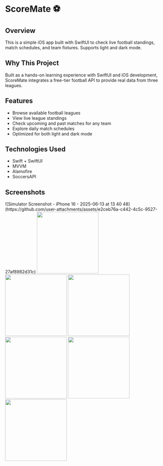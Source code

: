 # ScoreMate ⚽️

## Overview
This is a simple iOS app built with SwiftUI to check live football standings, match schedules, and team fixtures. Supports light and dark mode.

## Why This Project
Built as a hands-on learning experience with SwiftUI and iOS development, ScoreMate integrates a free-tier football API to provide real data from three leagues.

## Features
- Browse available football leagues
- View live league standings
- Check upcoming and past matches for any team
- Explore daily match schedules
- Optimized for both light and dark mode

## Technologies Used
- Swift + SwiftUI
- MVVM
- Alamofire
- SoccersAPI

## Screenshots
<p align="left">
  ![Simulator Screenshot - iPhone 16 - 2025-06-13 at 13 40 48](https://github.com/user-attachments/assets/e2ceb76a-c442-4c5c-9527-27af8982d31c)

  
  
  <img src="https://github.com/user-attachments/assets/cd4b9833-f597-4212-a059-40bbc1e40361](https://github.com/user-attachments/assets/923dafa4-e630-4ca2-8e9e-daeebb7b774d" width="200">
  <img src="https://github.com/user-attachments/assets/435ca71e-b097-410d-a7ea-699795706066" width="200">
  <img src="https://github.com/user-attachments/assets/7ad69dee-c5bb-4f9f-a00f-3444677abc3a" width="200">
  <br>
  <img src="https://github.com/user-attachments/assets/b4a50125-a12b-4f1c-9e33-007e09ec754f" width="200">
  <img src="https://github.com/user-attachments/assets/0d5f3f47-a7f3-4fd4-919f-108e57b4220e" width="200">
  <img src="https://github.com/user-attachments/assets/160be8a5-9cd0-40c3-916b-0f893b77ce26" width="200">
</p>
